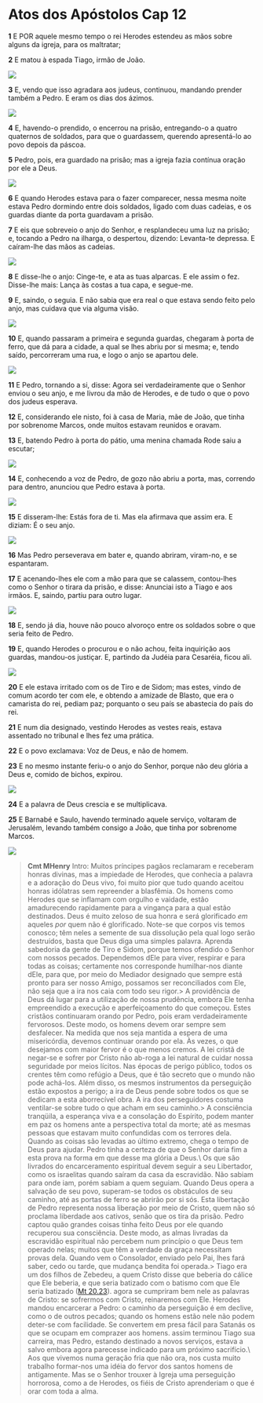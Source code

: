 # Atos dos Apóstolos Cap 12

**1** 	E POR aquele mesmo tempo o rei Herodes estendeu as mãos sobre alguns da igreja, para os maltratar;

**2** 	E matou à espada Tiago, irmão de João.

![](../Images/SweetPublishing/44-12-1.jpg) 

**3** 	E, vendo que isso agradara aos judeus, continuou, mandando prender também a Pedro. E eram os dias dos ázimos.

![](../Images/SweetPublishing/44-12-2.jpg) 

**4** 	E, havendo-o prendido, o encerrou na prisão, entregando-o a quatro quaternos de soldados, para que o guardassem, querendo apresentá-lo ao povo depois da páscoa.

**5** 	Pedro, pois, era guardado na prisão; mas a igreja fazia contínua oração por ele a Deus.

![](../Images/SweetPublishing/44-12-3.jpg) 

**6** 	E quando Herodes estava para o fazer comparecer, nessa mesma noite estava Pedro dormindo entre dois soldados, ligado com duas cadeias, e os guardas diante da porta guardavam a prisão.

**7** 	E eis que sobreveio o anjo do Senhor, e resplandeceu uma luz na prisão; e, tocando a Pedro na ilharga, o despertou, dizendo: Levanta-te depressa. E caíram-lhe das mãos as cadeias.

![](../Images/SweetPublishing/44-12-4.jpg) 

**8** 	E disse-lhe o anjo: Cinge-te, e ata as tuas alparcas. E ele assim o fez. Disse-lhe mais: Lança às costas a tua capa, e segue-me.

**9** 	E, saindo, o seguia. E não sabia que era real o que estava sendo feito pelo anjo, mas cuidava que via alguma visão.

![](../Images/SweetPublishing/44-12-5.jpg) 

**10** 	E, quando passaram a primeira e segunda guardas, chegaram à porta de ferro, que dá para a cidade, a qual se lhes abriu por si mesma; e, tendo saído, percorreram uma rua, e logo o anjo se apartou dele.

![](../Images/SweetPublishing/44-12-6.jpg) 

**11** 	E Pedro, tornando a si, disse: Agora sei verdadeiramente que o Senhor enviou o seu anjo, e me livrou da mão de Herodes, e de tudo o que o povo dos judeus esperava.

**12** 	E, considerando ele nisto, foi à casa de Maria, mãe de João, que tinha por sobrenome Marcos, onde muitos estavam reunidos e oravam.

**13** 	E, batendo Pedro à porta do pátio, uma menina chamada Rode saiu a escutar;

![](../Images/SweetPublishing/44-12-7.jpg) 

**14** 	E, conhecendo a voz de Pedro, de gozo não abriu a porta, mas, correndo para dentro, anunciou que Pedro estava à porta.

![](../Images/SweetPublishing/44-12-8.jpg) 

**15** 	E disseram-lhe: Estás fora de ti. Mas ela afirmava que assim era. E diziam: É o seu anjo.

![](../Images/SweetPublishing/44-12-9.jpg) 

**16** 	Mas Pedro perseverava em bater e, quando abriram, viram-no, e se espantaram.

**17** 	E acenando-lhes ele com a mão para que se calassem, contou-lhes como o Senhor o tirara da prisão, e disse: Anunciai isto a Tiago e aos irmãos. E, saindo, partiu para outro lugar.

![](../Images/SweetPublishing/44-12-10.jpg) 

**18** 	E, sendo já dia, houve não pouco alvoroço entre os soldados sobre o que seria feito de Pedro.

**19** 	E, quando Herodes o procurou e o não achou, feita inquirição aos guardas, mandou-os justiçar. E, partindo da Judéia para Cesaréia, ficou ali.

![](../Images/SweetPublishing/44-12-11.jpg) 

**20** 	E ele estava irritado com os de Tiro e de Sidom; mas estes, vindo de comum acordo ter com ele, e obtendo a amizade de Blasto, que era o camarista do rei, pediam paz; porquanto o seu país se abastecia do país do rei.

**21** 	E num dia designado, vestindo Herodes as vestes reais, estava assentado no tribunal e lhes fez uma prática.

**22** 	E o povo exclamava: Voz de Deus, e não de homem.

**23** 	E no mesmo instante feriu-o o anjo do Senhor, porque não deu glória a Deus e, comido de bichos, expirou.

![](../Images/SweetPublishing/44-12-12.jpg) 

**24** 	E a palavra de Deus crescia e se multiplicava.

**25** 	E Barnabé e Saulo, havendo terminado aquele serviço, voltaram de Jerusalém, levando também consigo a João, que tinha por sobrenome Marcos.

![](../Images/SweetPublishing/44-12-13.jpg) 


> **Cmt MHenry** Intro: Muitos príncipes pagãos reclamaram e receberam honras divinas, mas a impiedade de Herodes, que conhecia a palavra e a adoração do Deus vivo, foi muito pior que tudo quando aceitou honras idólatras sem repreender a blasfêmia. Os homens como Herodes que se inflamam com orgulho e vaidade, estão amadurecendo rapidamente para a vingança para a qual estão destinados. Deus é muito zeloso de sua honra e será glorificado *em* aqueles *por* quem não é glorificado. Note-se que corpos vis temos conosco; têm neles a semente de sua dissolução pela qual logo serão destruídos, basta que Deus diga uma simples palavra. Aprenda sabedoria da gente de Tiro e Sidom, porque temos ofendido o Senhor com nossos pecados. Dependemos dEle para viver, respirar e para todas as coisas; certamente nos corresponde humilhar-nos diante dEle, para que, por meio do Mediador designado que sempre está pronto para ser nosso Amigo, possamos ser reconciliados com Ele, não seja que a ira nos caia com todo seu rigor.> A providência de Deus dá lugar para a utilização de nossa prudência, embora Ele tenha empreendido a execução e aperfeiçoamento do que começou. Estes cristãos continuaram orando por Pedro, pois eram verdadeiramente fervorosos. Deste modo, os homens devem orar sempre sem desfalecer. Na medida que nos seja mantida a espera de uma misericórdia, devemos continuar orando por ela. Às vezes, o que desejamos com maior fervor é o que menos cremos. A lei cristã de negar-se e sofrer por Cristo não ab-roga a lei natural de cuidar nossa seguridade por meios lícitos. Nas épocas de perigo público, todos os crentes têm como refúgio a Deus, que é tão secreto que o mundo não pode achá-los. Além disso, os mesmos instrumentos da perseguição estão expostos a perigo; a ira de Deus pende sobre todos os que se dedicam a esta aborrecível obra. A ira dos perseguidores costuma ventilar-se sobre tudo o que acham em seu caminho.> A consciência tranqüila, a esperança viva e a consolação do Espírito, podem manter em paz os homens ante a perspectiva total da morte; até as mesmas pessoas que estavam muito confundidas com os terrores dela. Quando as coisas são levadas ao último extremo, chega o tempo de Deus para ajudar. Pedro tinha a certeza de que o Senhor daria fim a esta prova na forma em que desse ma glória a Deus.\ Os que são livrados do encarceramento espiritual devem seguir a seu Libertador, como os israelitas quando saíram da casa da escravidão. Não sabiam para onde iam, porém sabiam a quem seguiam. Quando Deus opera a salvação de seu povo, superam-se todos os obstáculos de seu caminho, até as portas de ferro se abrirão por si sós. Esta libertação de Pedro representa nossa liberação por meio de Cristo, quem não só proclama liberdade aos cativos, senão que os tira da prisão. Pedro captou quão grandes coisas tinha feito Deus por ele quando recuperou sua consciência. Deste modo, as almas livradas da escravidão espiritual não percebem num princípio o que Deus tem operado nelas; muitos que têm a verdade da graça necessitam provas dela. Quando vem o Consolador, enviado pelo Pai, lhes fará saber, cedo ou tarde, que mudança bendita foi operada.> Tiago era um dos filhos de Zebedeu, a quem Cristo disse que beberia do cálice que Ele beberia, e que seria batizado com o batismo com que Ele seria batizado ([Mt 20.23](../40N-Mt/20.md#23)). agora se cumpriram bem nele as palavras de Cristo: se sofrermos com Cristo, reinaremos com Ele. Herodes mandou encarcerar a Pedro: o caminho da perseguição é em declive, como o de outros pecados; quando os homens estão nele não podem deter-se com facilidade. Se convertem em presa fácil para Satanás os que se ocupam em comprazer aos homens. assim terminou Tiago sua carreira, mas Pedro, estando destinado a novos serviços, estava a salvo embora agora parecesse indicado para um próximo sacrifício.\ Aos que vivemos numa geração fria que não ora, nos custa muito trabalho formar-nos uma idéia do fervor dos santos homens de antigamente. Mas se o Senhor trouxer à Igreja uma perseguição horrorosa, como a de Herodes, os fiéis de Cristo aprenderiam o que é orar com toda a alma.